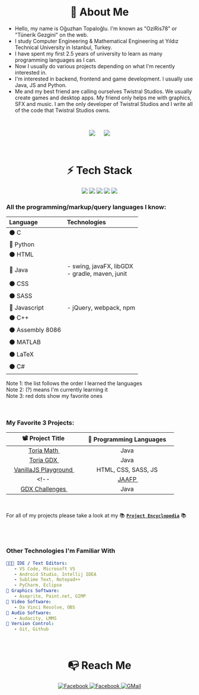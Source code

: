 




<h1 align="center"> 🚀 About Me</h1>

- Hello, my name is Oğuzhan Topaloğlu. I'm known as "OziRis78" or "Tünerik Gezgini" on the web.
- I study Computer Engineering & Mathematical Engineering at Yıldız Technical University in Istanbul, Turkey.
- I have spent my first 2.5 years of university to learn as many programming languages as I can.
- Now I usually do various projects depending on what I'm recently interested in.
- I'm interested in backend, frontend and game development. I usually use Java, JS and Python.
- Me and my best friend are calling ourselves Twistral Studios. We usually create games and desktop apps. My friend only helps me with graphics, SFX and music. I am the only developer of Twistral Studios and I write all of the code that Twistral Studios owns.


<br>


<p align="center">
<img src="https://github-readme-stats.vercel.app/api?username=oziris78&show_icons=true&count_private=true&theme=dracula&include_all_commits=true">
   &nbsp;&nbsp;&nbsp;&nbsp;
<img src="https://github-readme-stats.vercel.app/api/top-langs/?username=oziris78&layout=compact&theme=dracula&langs_count=10">
</p>







<br>

<h1 align="center"> ⚡ Tech Stack </h1>

<div align="center">
   <img src="https://img.shields.io/badge/C-00599C?style=for-the-badge&logo=c&logoColor=white">
   <img src="https://img.shields.io/badge/C%2B%2B-00599C?style=for-the-badge&logo=c%2B%2B&logoColor=white">
   <img src="https://img.shields.io/badge/Python-14354C?style=for-the-badge&logo=python&logoColor=white">
   <img src="https://img.shields.io/badge/JavaScript-323330?style=for-the-badge&logo=javascript&logoColor=F7DF1E">
   <img src="https://img.shields.io/badge/Java-ED8B00?style=for-the-badge&logo=java&logoColor=white">
</div>



### All the programming/markup/query languages I know:

| Language | Technologies  |
| :--- | :--  |
|⚫ C  |   |
|🔴 Python  |   |
|⚫ HTML  |   |
|🔴 Java    |  - swing, javaFX, libGDX  <br> - gradle, maven, junit |
|⚫ CSS  |   |
|⚫ SASS  |   |
|🔴 Javascript  |  - jQuery, webpack, npm |
|⚫ C++  |   |
|⚫ Assembly 8086  |   |
|⚫ MATLAB  |   |
|⚫ LaTeX  |   |
|⚫ C#  |   |

<!--
```
⚫ C  
🔴 Python  
⚫ HTML  
🔴 Java  
   - swing, javaFX, libGDX  
   - gradle, maven, junit  
⚫ CSS  
⚫ SASS  
🔴 Javascript  
   - jQuery, webpack, npm  
⚫ C++  
⚫ Assembly 8086  
⚫ MATLAB  
⚫ LaTeX  
⚫ C#  
```
-->

Note 1: the list follows the order I learned the languages <br>
Note 2: (?) means I'm currently learning it <br>
Note 3: red dots show my favorite ones <br>

<br>

### My Favorite 3 Projects:

|      &nbsp;&nbsp; 📽 Project Title &nbsp;&nbsp;         |     &nbsp;&nbsp; 📑 Programming Languages &nbsp;&nbsp;     |
|  :---------------------------------------------------:  |  :------------------------------------------------------:  |
|  &nbsp;&nbsp; <a href="https://github.com/oziris78/toria-math"> Toria Math  </a> &nbsp;&nbsp;                   |  Java  |
|  &nbsp;&nbsp; <a href="https://github.com/oziris78/toria-gdx"> Toria GDX  </a> &nbsp;&nbsp;                     |  Java  |  
|  &nbsp;&nbsp; <a href="https://github.com/oziris78/vanillajs-playground"> VanillaJS Playground </a> &nbsp;&nbsp;  |  HTML, CSS, SASS, JS  |
<!--|  &nbsp;&nbsp; <a href="https://github.com/oziris78/jaafp"> JAAFP </a> &nbsp;&nbsp;                              |  Java  |
|  &nbsp;&nbsp; <a href="https://github.com/oziris78/gdx-challenges"> GDX Challenges </a> &nbsp;&nbsp;              |  Java  |-->

<br>

For all of my projects please take a look at my 📚 <a href="https://github.com/oziris78/oziris78/blob/main/projects.md"> **` Project Encyclopedia `**</a> 📚



<br>
<br>

### Other Technologies I'm Familiar With

```yaml
👨🏻‍💻 IDE / Text Editors:
   - VS Code, Microsoft VS
   - Android Studio, Intellij IDEA
   - Sublime Text, Notepad++
   - PyCharm, Eclipse
🎨 Graphics Software:
   - Aseprite, Paint.net, GIMP
🎥 Video Software:
   - Da Vinci Resolve, OBS
🎤 Audio Software:
   - Audacity, LMMS
📂 Version Control:
   - Git, Github
```




<br>

<h1 align="center">📭 Reach Me</h1>

<div align="center">
   
<a href="https://www.linkedin.com/in/o%C4%9Fuzhan-topalo%C4%9Flu-787b2b205/">
<img src="https://img.shields.io/badge/LinkedIn-0077B5?style=for-the-badge&logo=linkedin&logoColor=white" title="Facebook">
</a>
   
<a href="https://www.instagram.com/tunerikgezgini79/">
<img src="https://img.shields.io/badge/Instagram-E4405F?style=for-the-badge&logo=instagram&logoColor=white" title="Facebook">
</a>
   
<a href="mailto:oguzhantg3@gmail.com">
<img src="https://img.shields.io/badge/Gmail-D14836?style=for-the-badge&logo=gmail&logoColor=white" title="GMail">
</a>

</div>




